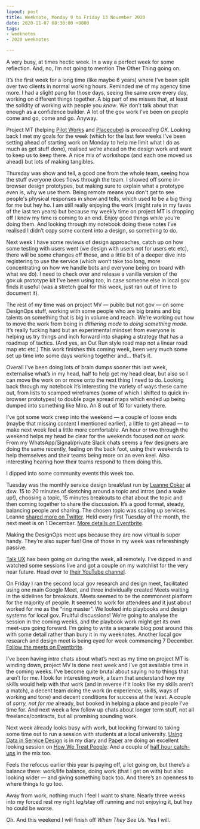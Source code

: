 ```yaml
---
layout: post
title: Weeknote, Monday 9 to Friday 13 November 2020
date: 2020-11-07 08:30:00 +0000
tags:
- weeknotes
- 2020 weeknotes

---
```

A very busy, at times hectic week. In a way a perfect week for some reflection. And, no, I’m not going to mention The Other Thing going on.

It’s the first week for a long time (like maybe 6 years) where I’ve been split over two clients in normal working hours. Reminded me of my agency time more. I had a slight pang for those days, seeing the same crew every day, working on different things together. A big part of me misses that, at least the solidity of working with people you _know_. We don’t talk about that enough as a confidence builder. A lot of the gov work I’ve been on people come and go, come and go. Anyway.

Project MT (helping [Pilot Works](https://pilot.works) and [Placecube](https://www.placecube.com)) is _proceeding OK_. Looking back I met my goals for the week (which for the last few weeks I’ve been setting ahead of starting work on Monday to help me limit what I do as much as get stuff done), realised we’re ahead on the design work and want to keep us to keep there. A nice mix of workshops (and each one moved us ahead) but lots of making tangibles.

Thursday was show and tell, a good one from the whole team, seeing how the stuff everyone does flows through the team. I showed off some in-browser design prototypes, but making sure to explain what a prototype even is, why we use them. Being remote means you don't get to see people's physical responses in show and tells, which used to be a big thing for me but hey ho. I am still really enjoying the work (might rate in my faves of the last ten years) but because my weekly time on project MT is dropping off I know my time is coming to an end. Enjoy good things while you're doing them. And looking through my notebook doing these notes I’ve realised I didn’t copy some content into a design, so something to do.

Next week I have some reviews of design approaches, catch up on how some testing with users went (we design with users not for users etc etc), there will be some changes off those, and a little bit of a deeper dive into registering to use the service (which won’t take too long, more concentrating on how we handle bots and everyone being on board with what we do). I need to check over and release a vanilla version of the gov.uk prototype kit I’ve been using too, in case someone else in local gov finds it useful (was a stretch goal for this week, just ran out of time to document it).

The rest of my time was on project MV — public but not gov — on some DesignOps stuff, working with some people who are big brains and big talents on something that is big in volume and reach. We’re working out how to move the work from being in _dithering mode_ to _doing something mode_. It’s really fucking hard but an experimental mindset from everyone is helping us try things and inch forward into shaping a strategy that has a roadmap of tactics. (And yes, an Out Run style road map not a linear road map etc etc.) This work finishes this coming week, been very much some set up time into some days working together and... that’s it.

Overall I’ve been doing lots of brain dumps sooner this last week, externalise what’s in my head, half to help get my head clear, but also so I can move the work on or move onto the next thing I need to do. Looking back through my notebook it’s interesting the variety of ways these came out, from lists to scamped wireframes (some of which I shifted to quick in-browser prototypes) to double page spread maps which ended up being dumped into something like Miro. An 8 out of 10 for variety there.

I’ve got some work creep into the weekend — a couple of loose ends (maybe that missing content I mentioned earlier), a little to get ahead — to make next week feel a little more comfortable. An hour or two through the weekend helps my head be clear for the weekends focused _not on work_. From my WhatsApp/Signal/private Slack chats seems a few designers are doing the same recently, feeling on the back foot, using their weekends to help themselves and their teams being more on an even keel. Also interesting hearing how their teams respond to them doing this.

I dipped into some community events this week too.

Tuesday was the monthly service design breakfast run by [Leanne Coker](https://twitter.com/leannecoker) at dxw. 15 to 20 minutes of sketching around a topic and intros (and a wake up!), choosing a topic, 15 minutes breakouts to chat about the topic and then coming together to share the discussion. It’s a good format, steady, balancing people and sharing. The chosen topic was scaling up services. Leanne [shared more on Twitter](https://twitter.com/leannecoker/status/1323599525399928837). Held every first Tuesday of the month, the next meet is on 1 December. [More details on Eventbrite](https://www.eventbrite.co.uk/e/service-design-mornings-tickets-105393063490).

Making the DesignOps meet ups because they are now virtual is super handy. They’re also super fun! One of those in my week was refereshingly passive.

[Talk UX](https://www.talk-ux.com) has been going on during the week, all remotely. I’ve dipped in and watched some sessions live and got a couple on my watchlist for the very near future. Head over to [their YouTube channel](https://www.youtube.com/channel/UCO3ixz3IXRQoLoOmht1HD8Q).

On Friday I ran the second local gov research and design meet, facilitated using one main Google Meet, and three individually created Meets waiting in the sidelines for breakouts. Meets seemed to be the commonest platform for the majority of people. It seemed to work for attendees and it just about worked for me as the “ring master”. We looked into playbooks and design systems for local gov. Fruitful discussions! We’re going to analyse the session in the coming weeks, and the playbook work might get its own meet-ups going forward. I’m going to write a separate blog post around this with some detail rather than bury it in my weeknotes. Another local gov research and design meet is being eyed for week commencing 7 December. [Follow the meets on Eventbrite](https://www.eventbrite.co.uk/o/local-gov-research-and-design-31649032203).

I’ve been having intro chats about what’s next as my time on project MT is winding down, project MV is done next week and I’ve got available time in the coming weeks. I’ve become quite brutal about saying no to things that aren’t for me. I look for interesting work, a team that understand how my skills would help with that work (and in reverse if it looks like my skills aren’t a match), a decent team doing the work (in experience, skills, ways of working and tone) and decent conditions for success at the least. A couple of _sorry, not for me_ already, but booked in helping a place and people I’ve time for. And next week a few follow up chats about longer term stuff, not all freelance/contracts, but all promising sounding work.

Next week already looks busy with work, but looking forward to taking some time out to run a session with students at a local university. [Using Data in Service Design](https://www.eventbrite.co.uk/e/head-to-head-using-data-in-service-design-tickets-127299661715) is in my diary and [Paper](https://paper.studio) are doing an excellent looking session on [How We Treat People](https://www.eventbrite.co.uk/e/how-we-treat-people-at-paper-tickets-125893720507). And a couple of [half hour catch-ups](http://calendly.com/officeofwilson/catch-up) in the mix too.

Feels the refocus earlier this year is paying off, a lot going on, but there’s a balance there: work/life balance,  doing work (that I get on with) but also looking wider — and giving something back too. And there’s an openness to where things to go too.

Away from work, nothing much I feel I want to share. Nearly three weeks into my forced rest my right leg/stay off running and not enjoying it, but hey ho could be worse.

Oh. And this weekend I will finish off _When They See Us_. Yes I will.